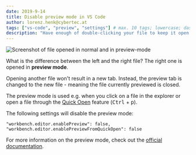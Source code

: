```yaml
---
date: 2019-9-14
title: Disable preview mode in VS Code
author: lorenz.henk@cybertec.at
tags: ["vs-code", "preview", "settings"] # max. 10 tags; lowercase; dash-separated
description: "Have enough of double-clicking your file to keep it open in VS Code? Apply these settings" # max. 300 chars.
---
```


![Screenshot of file opened in normal and in preview-mode](./screenshot.png)

What is the difference between the left and the right file? The right one is opened in **preview mode**.

Opening another file won't result in a new tab. Instead, the preview tab is changed to the new file - meaning the file currently previewed is closed.

The preview mode is used e.g. when you click on a file in the explorer or open a file through the [Quick Open](https://code.visualstudio.com/docs/editor/editingevolved#_quick-file-navigation) feature (<kbd>Ctrl</kbd> + <kbd>p</kbd>).

The following settings will disable the preview mode:
```
"workbench.editor.enablePreview": false,
"workbench.editor.enablePreviewFromQuickOpen": false
```

For more information on the preview mode, check out the [official documentation](https://code.visualstudio.com/docs/getstarted/userinterface#_preview-mode).
